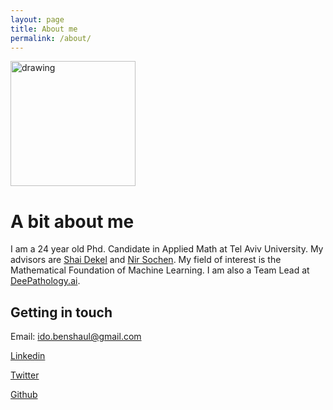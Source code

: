 ```yaml
---
layout: page
title: About me
permalink: /about/
---
```


<!-- ![Ido]({{ site.url }}/assets/ido.jpg) -->
<img src="{{ site.url }}/assets/ido.jpg" alt="drawing" style="width:200px;"/>

# A bit about me
I am a 24 year old Phd. Candidate in Applied Math at Tel Aviv University. My advisors are [Shai Dekel](https://www.shaidekel.com/) and [Nir Sochen](http://www.math.tau.ac.il/~sochen/). My field of interest is the Mathematical Foundation of Machine Learning. I am also a Team Lead at [DeePathology.ai](https://deepathology.ai/).



## Getting in touch
Email: ido.benshaul@gmail.com

[Linkedin](http://www.linkedin.com/in/ido-ben-shaul-482449147/)

[Twitter](http://twitter.com/ml_norms)

[Github](http://github.com/idobenshaul10)